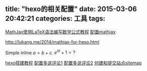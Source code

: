title: "hexo的相关配置"
date: 2015-03-06 20:42:21
categories: 工具
tags:
---
[MathJax使用LaTeX语法编写数学公式教程](http://iori.sinaapp.com/17.html/comment-page-1?replytocom=2)
[配置mathjax](http://blog.yidongzhifu.net/2014/06/04/hexo%E4%B8%BB%E9%A2%98%E6%94%AF%E6%8C%81%E7%BC%96%E8%BE%91%E6%95%B0%E5%AD%A6%E5%85%AC%E5%BC%8F/)

http://lukang.me/2014/mathjax-for-hexo.html


Simple inline $a = b + c$.
$e^{\pi i}+1=?$

[hexo搭建教程](http://zipperary.com/2013/05/28/hexo-guide-2/)
[配置多说评论1](http://www.leejianyang.com/2014/05/25/duoshuo_tutorial/)
[配置多说评论2](http://dev.duoshuo.com/threads/541d3b2b40b5abcd2e4df0e9)
[创建和提交站点sitemap](http://fionat.github.io/blog/2013/10/23/sitemap/)